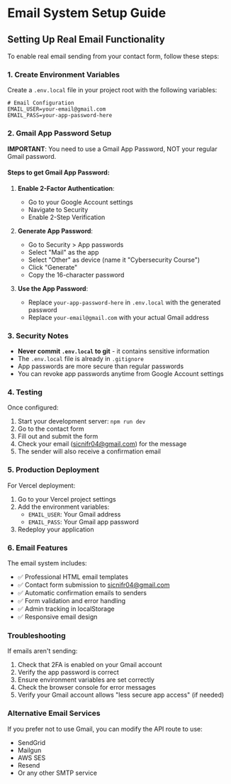 # Email System Setup Guide

## Setting Up Real Email Functionality

To enable real email sending from your contact form, follow these steps:

### 1. Create Environment Variables

Create a `.env.local` file in your project root with the following variables:

```env
# Email Configuration
EMAIL_USER=your-email@gmail.com
EMAIL_PASS=your-app-password-here
```

### 2. Gmail App Password Setup

**IMPORTANT**: You need to use a Gmail App Password, NOT your regular Gmail password.

#### Steps to get Gmail App Password:

1. **Enable 2-Factor Authentication**:
   - Go to your Google Account settings
   - Navigate to Security
   - Enable 2-Step Verification

2. **Generate App Password**:
   - Go to Security > App passwords
   - Select "Mail" as the app
   - Select "Other" as device (name it "Cybersecurity Course")
   - Click "Generate"
   - Copy the 16-character password

3. **Use the App Password**:
   - Replace `your-app-password-here` in `.env.local` with the generated password
   - Replace `your-email@gmail.com` with your actual Gmail address

### 3. Security Notes

- **Never commit `.env.local` to git** - it contains sensitive information
- The `.env.local` file is already in `.gitignore`
- App passwords are more secure than regular passwords
- You can revoke app passwords anytime from Google Account settings

### 4. Testing

Once configured:
1. Start your development server: `npm run dev`
2. Go to the contact form
3. Fill out and submit the form
4. Check your email (sicnifr04@gmail.com) for the message
5. The sender will also receive a confirmation email

### 5. Production Deployment

For Vercel deployment:
1. Go to your Vercel project settings
2. Add the environment variables:
   - `EMAIL_USER`: Your Gmail address
   - `EMAIL_PASS`: Your Gmail app password
3. Redeploy your application

### 6. Email Features

The email system includes:
- ✅ Professional HTML email templates
- ✅ Contact form submission to sicnifr04@gmail.com
- ✅ Automatic confirmation emails to senders
- ✅ Form validation and error handling
- ✅ Admin tracking in localStorage
- ✅ Responsive email design

### Troubleshooting

If emails aren't sending:
1. Check that 2FA is enabled on your Gmail account
2. Verify the app password is correct
3. Ensure environment variables are set correctly
4. Check the browser console for error messages
5. Verify your Gmail account allows "less secure app access" (if needed)

### Alternative Email Services

If you prefer not to use Gmail, you can modify the API route to use:
- SendGrid
- Mailgun
- AWS SES
- Resend
- Or any other SMTP service 